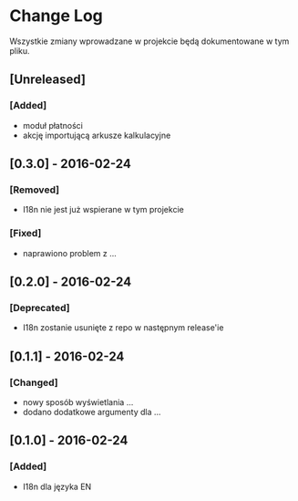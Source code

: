 # Change Log
Wszystkie zmiany wprowadzane w projekcie będą dokumentowane w tym pliku.

## [Unreleased]
### [Added]
- moduł płatności
- akcję importującą arkusze kalkulacyjne

## [0.3.0] - 2016-02-24
### [Removed]
- I18n nie jest już wspierane w tym projekcie
### [Fixed]
- naprawiono problem z ...

## [0.2.0] - 2016-02-24
### [Deprecated]
- I18n zostanie usunięte z repo w następnym release'ie

## [0.1.1] - 2016-02-24
### [Changed]
- nowy sposób wyświetlania ...
- dodano dodatkowe argumenty dla ...

## [0.1.0] - 2016-02-24
### [Added]
- I18n dla języka EN
